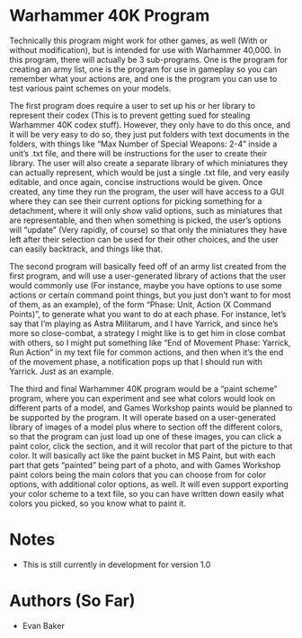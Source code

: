 # Warhammer 40K Program
Technically this program might work for other games, as well (With or without modification), but is intended for use with Warhammer 40,000. In this program, there will actually be 3 sub-programs. One is the program for creating an army list, one is the program for use in gameplay so you can remember what your actions are, and one is the program you can use to test various paint schemes on your models.

The first program does require a user to set up his or her library to represent their codex (This is to prevent getting sued for stealing Warhammer 40K codex stuff). However, they only have to do this once, and it will be very easy to do so, they just put folders with text documents in the folders, with things like “Max Number of Special Weapons: 2-4” inside a unit’s .txt file, and there will be instructions for the user to create their library. The user will also create a separate library of which miniatures they can actually represent, which would be just a single .txt file, and very easily editable, and once again, concise instructions would be given. Once created, any time they run the program, the user will have access to a GUI where they can see their current options for picking something for a detachment, where it will only show valid options, such as miniatures that are representable, and then when something is picked, the user’s options will “update” (Very rapidly, of course) so that only the miniatures they have left after their selection can be used for their other choices, and the user can easily backtrack, and things like that.

The second program will basically feed off of an army list created from the first program, and will use a user-generated library of actions that the user would commonly use (For instance, maybe you have options to use some actions or certain command point things, but you just don’t want to for most of them, as an example), of the form “Phase: Unit, Action (X Command Points)”, to generate what you want to do at each phase. For instance, let’s say that I’m playing as Astra Militarum, and I have Yarrick, and since he’s more so close-combat, a strategy I might like is to get him in close combat with others, so I might put something like “End of Movement Phase: Yarrick, Run Action” in my text file for common actions, and then when it’s the end of the movement phase, a notification pops up that I should run with Yarrick. Just as an example.

The third and final Warhammer 40K program would be a “paint scheme” program, where you can experiment and see what colors would look on different parts of a model, and Games Workshop paints would be planned to be supported by the program. It will operate based on a user-generated library of images of a model plus where to section off the different colors, so that the program can just load up one of these images, you can click a paint color, click the section, and it will recolor that part of the picture to that color. It will basically act like the paint bucket in MS Paint, but with each part that gets “painted” being part of a photo, and with Games Workshop paint colors being the main colors that you can choose from for color options, with additional color options, as well. It will even support exporting your color scheme to a text file, so you can have written down easily what colors you picked, so you know what to paint it.


# Notes
- This is still currently in development for version 1.0

# Authors (So Far)
- Evan Baker

